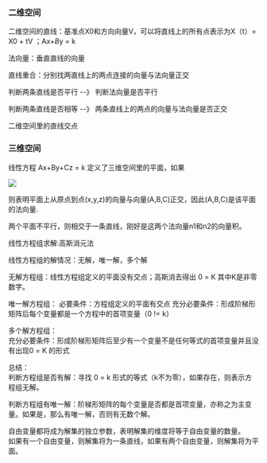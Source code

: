 ### 二维空间

二维空间的直线：基准点X0和方向向量V，可以将直线上的所有点表示为X（t）= X0 + tV ；A*x+B*y = k 

法向量：垂直直线的向量

直线重合：分别找两直线上的两点连接的向量与法向量正交

判断两条直线是否平行 --》 判断法向量是否平行

判断两条直线是否相等 --》 两条直线上的两点的向量与法向量是否正交 

二维空间里的直线交点

### 三维空间

线性方程 Ax+By+Cz = k 定义了三维空间里的平面，如果

![](http://images.cronusliang.me/ML/linearalgebra/%E4%B8%89%E7%BB%B4%E7%BA%BF%E6%80%A7%E6%96%B9%E7%A8%8B.png)  

则表明平面上从原点到点(x,y,z)的向量与向量(A,B,C)正交，因此(A,B,C)是该平面的法向量.

两个平面不平行，则相交于一条直线，刚好是这两个法向量n1和n2的向量积。

线性方程组求解:高斯消元法

线性方程组的解情况：无解，唯一解，多个解

无解方程组：线性方程组定义的平面没有交点；高斯消去得出 0 = K 其中K是非零数字。  

唯一解方程组：
    必要条件：方程组定义的平面有交点
    充分必要条件：形成阶梯形矩阵后每个变量都是一个方程中的首项变量（0 != k）
    
多个解方程组：    
   充分必要条件：形成阶梯形矩阵后至少有一个变量不是任何等式的首项变量并且没有出现0 = K 的形式
   
   
总结：   
判断方程组是否有解：寻找 0 = k 形式的等式（k不为零），如果存在，则表示方程组无解。  

判断方程组有唯一解：阶梯形矩阵的每个变量是否都是首项变量，亦称之为主变量。如果是，那么有唯一解，否则有无数个解。
  
自由变量都将成为解集的独立参数，表明解集的维度将等于自由变量的数量。  
如果有一个自由变量，则解集将为一条直线，如果有两个自由变量，则解集将为平面。  